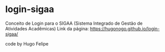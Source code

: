 # login-sigaa
Conceito de Login para o SIGAA (Sistema Integrado de Gestão de Atividades Acadêmicas)
Link da página: https://hugonogo.github.io/login-sigaa/

code by Hugo Felipe
